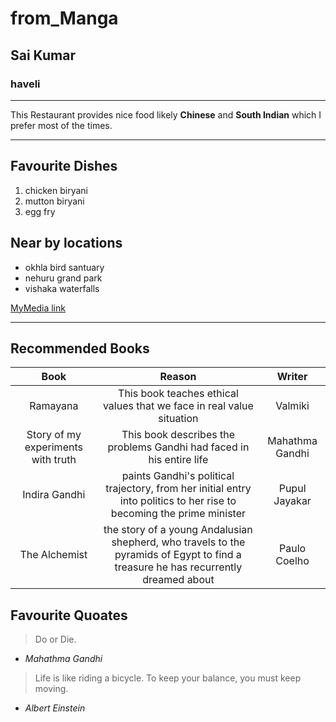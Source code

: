 # from_Manga
## Sai Kumar
### haveli
___________
This Restaurant provides nice food likely **Chinese** and **South Indian** which I prefer most of the times.

---

## Favourite Dishes
1. chicken biryani
2. mutton biryani
3. egg fry

## Near by locations
* okhla bird santuary
* nehuru grand park
* vishaka waterfalls

[MyMedia link](https://github.com/Saikumar88941/from_Manga/blob/419745e8aa515ce7af9cf140eac0201e31ad97ad/MyMedia.md)

---
## Recommended Books

|Book|Reason|Writer|
|:----:|:---:|:----:|
|Ramayana|This book teaches ethical values that we face in real value situation|Valmiki|
|Story of my experiments with truth|This book describes the problems Gandhi had faced in his entire life|Mahathma Gandhi|
|Indira Gandhi|paints Gandhi's political trajectory, from her initial entry into politics to her rise to becoming the prime minister|Pupul Jayakar|
|The Alchemist|the story of a young Andalusian shepherd, who travels to the pyramids of Egypt to find a treasure he has recurrently dreamed about|Paulo Coelho|

## Favourite Quoates


>Do or Die.
* *Mahathma Gandhi*
>Life is like riding a bicycle. To keep your balance, you must keep moving.
* *Albert Einstein*



